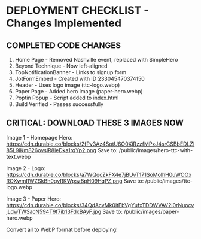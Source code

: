 # DEPLOYMENT CHECKLIST - Changes Implemented

## COMPLETED CODE CHANGES

1. Home Page - Removed Nashville event, replaced with SimpleHero
2. Beyond Technique - Now left-aligned
3. TopNotificationBanner - Links to signup form  
4. JotFormEmbed - Created with ID 233045470374150
5. Header - Uses logo image (ttc-logo.webp)
6. Paper Page - Added hero image (paper-hero.webp)
7. Poptin Popup - Script added to index.html
8. Build Verified - Passes successfully

## CRITICAL: DOWNLOAD THESE 3 IMAGES NOW

Image 1 - Homepage Hero:
https://cdn.durable.co/blocks/2fPv3Az4SotU6O0XjRzzfMPxJ4srCSBbEDLZl85L9iKm826ovslR8ieDka1rqYp2.png
Save to: /public/images/hero-ttc-with-text.webp

Image 2 - Logo:
https://cdn.durable.co/blocks/a7WQqcZkFX4e7jBUvT171SoMolhH0uWOOxROXwmRWZSkBh0gyRKWpsz8pH09HqPZ.png
Save to: /public/images/ttc-logo.webp

Image 3 - Paper Hero:
https://cdn.durable.co/blocks/34QdAcvMk0jtEbVgYufxTDDWVAV2l0rNuocvjLdwTWSacN594T9f7ib13FdxBAyF.jpg
Save to: /public/images/paper-hero.webp

Convert all to WebP format before deploying!
